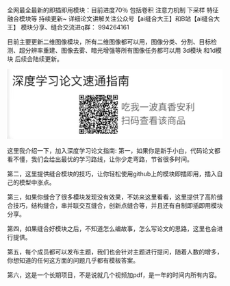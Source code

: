 全网最全最新的即插即用模块：目前进度70％
包括卷积 注意力机制 下采样 特征融合模块等
持续更新~
详细论文讲解关注公众号【ai缝合大王】和B站【ai缝合大王】
模块分享、缝合交流进q群：
994264161

目前主要更新二维图像模块，所有二维图像都可以用，图像分类、分割、目标检测、超分辨率重建、图像去雾、暗光增强等所有图像任务都可以用   3d模块 和1d模块 后续会陆续更新。

![...](assets/18b0c599180d157e714daf7f21b1fdc.jpg)



这里我介绍一下，加入深度学习论文指南:
第一，如果你是新手小白，代码论文都看不懂，我们会给出最优的学习路线，让你少走弯路，节省很多时间。

第二，这里提供缝合模块的技巧，让你轻松使用github上的模块即插即用，插入自己的模型中涨点。

第三，如果你缝合了很多模块发现没有效果，不妨来这里看看，这里提供了高阶缝合技巧，结构缝合，串并联交互缝合，创新点缝合等，并且还有自制即插即用模块分享。

第四，如果缝合好模块之后，不知道怎么编故事，怎么写论文的思路，这里也会进行提供。

第五，每个成员都可以发布主题，我们也会针对主题进行提问，随着人数的增多，你想知道的任何这方面的问题几乎都有模板答案。

第六，这是一个长期项目，不是说就几个视频加pdf，是一年的时间内所有内容。
